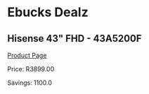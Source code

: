 
# Ebucks Dealz
## Hisense 43" FHD - 43A5200F
[Product Page](https://www.ebucks.com/web/shop/productSelected.do?prodId=985261878&catId=1158501813)

Price: R3899.00

Savings: 1100.0


	